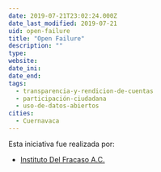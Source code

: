 ```yaml
---
date: 2019-07-21T23:02:24.000Z
date_last_modified: 2019-07-21
uid: open-failure
title: "Open Failure"
description: ""
type: 
website: 
date_ini: 
date_end: 
tags:
  - transparencia-y-rendicion-de-cuentas
  - participación-ciudadana
  - uso-de-datos-abiertos
cities: 
  - Cuernavaca
---
```


Esta iniciativa fue realizada por:

- [Instituto Del Fracaso A.C.](/organizaciones/instituto-del-fracaso-a-c)
